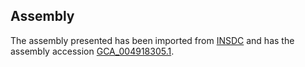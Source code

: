
Assembly
--------

The assembly presented has been imported from 
[INSDC](http://www.insdc.org) and has the assembly accession
[GCA\_004918305.1](http://www.ebi.ac.uk/ena/data/view/GCA_004918305.1).

